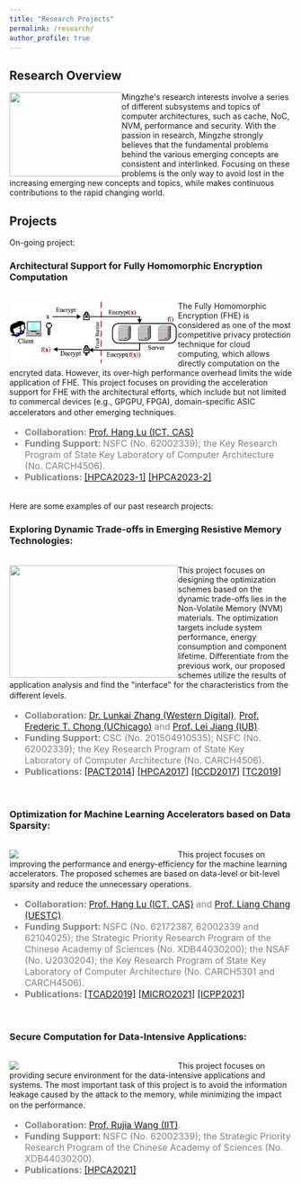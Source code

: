 ```yaml
---
title: "Research Projects"
permalink: /research/
author_profile: true
---
```


## Research Overview

<div>
	<img src="https://mingzhe-zhang.github.io/images/fft.jpeg" width="200" height="150" align="left">
	<span>
		Mingzhe's research interests involve a series of different subsystems and topics of computer architectures, such as cache, NoC, NVM, performance and security. With the passion in research, Mingzhe strongly believes that the fundamental problems behind the various emerging concepts are consistent and interlinked. Focusing on these problems is the only way to avoid lost in the increasing emerging new concepts and topics, while makes continuous contributions to the rapid changing world.
	</span>
</div>


## Projects

On-going project:<br>

<div>
	<h3>Architectural Support for Fully Homomorphic Encryption Computation</h3><br>
	<img src="../images/FHE-concept.jpg" width="300" align="left">
	<span>
		The Fully Homomorphic Encryption (FHE) is considered as one of the most competitive privacy protection technique for cloud computing, which allows directly computation on the encryted data. However, its over-high performance overhead limits the wide application of FHE. This project focuses on providing the acceleration support for FHE with the architectural efforts, which include but not limited to commercal devices (e.g., GPGPU, FPGA), domain-specific ASIC accelerators and other emerging techniques.
		<font size="3" color="gray">
			<ul>
				<li><b>Collaboration: </b><a href="https://luhang-ccl.github.io/">Prof. Hang Lu (ICT, CAS)</a></li>
				<li><b>Funding Support: </b>NSFC (No. 62002339); the Key Research Program of State Key Laboratory of Computer Architecture (No. CARCH4506).</li>
				<li><b>Publications: </b>
				<a href="../publications/HPCA2023-1">[HPCA2023-1]</a> 
				<a href="../publications/HPCA2023-2">[HPCA2023-2]</a></li>
			</ul>
		</font> 
	</span>
</div>

<br>Here are some examples of our past research projects:<br>

<div>
	<h3>Exploring Dynamic Trade-offs in Emerging Resistive Memory Technologies:</h3><br>
	<img src="https://mingzhe-zhang.github.io/images/drift.jpg" width="300" height="200" align="left">
	<span>
			This project focuses on designing the optimization schemes based on the dynamic trade-offs lies in the Non-Volatile Memory (NVM) materials. The optimization targets include system performance, energy consumption and component lifetime. Differentiate from the previous work, our proposed schemes utilize the results of application analysis and find the "interface" for the characteristics from the different levels. 
			<font size="3" color="gray">
				<ul>
					<li><b>Collaboration: </b> <a href="https://www.linkedin.com/in/lunkai-zhang/">Dr. Lunkai Zhang (Western Digital)</a>, <a href="http://people.cs.uchicago.edu/~ftchong/">Prof. Frederic T. Chong (UChicago)</a> and <a href="https://jiang60.pages.iu.edu/">Prof. Lei Jiang (IUB)</a>.</li>
					<li><b>Funding Support: </b>CSC (No. 201504910535); NSFC (No. 62002339); the Key Research Program of State Key Laboratory of Computer Architecture (No. CARCH4506).</li>
					<li><b>Publications: </b>
					<a href="../publications/PACT2014">[PACT2014]</a>
					<a href="../publications/HPCA2017">[HPCA2017]</a>
					<a href="../publications/ICCD2017">[ICCD2017]</a>
					<a href="../publications/TC2019">[TC2019]</a></li>
				</ul>
			</font>
	</span>
</div>
<br>
<div>
	<h3>Optimization for Machine Learning Accelerators based on Data Sparsity:</h3><br>
	<img src="https://mingzhe-zhang.github.io/images/bitlet.png" width="300" align="left">
	<span>
			This project focuses on improving the performance and energy-efficiency for the machine learning accelerators. The proposed schemes are based on data-level or bit-level sparsity and reduce the unnecessary operations. 
			<font size="3" color="gray">
				<ul>
					<li><b>Collaboration: </b> <a href="https://luhang-ccl.github.io/">Prof. Hang Lu (ICT, CAS)</a> and <a href="https://faculty.uestc.edu.cn/changliang/en/index/366304/list/index.htm">Prof. Liang Chang (UESTC)</a>.</li>
					<li><b>Funding Support: </b>NSFC (No. 62172387, 62002339 and 62104025); the Strategic Priority Research Program of the Chinese Academy of Sciences (No. XDB44030200); the NSAF (No. U2030204); the Key Research Program of State Key Laboratory of Computer Architecture (No. CARCH5301 and CARCH4506).</li>
					<li><b>Publications: </b>
					<a href="../publications/TCAD2019">[TCAD2019]</a>
					<a href="../publications/MICRO2021">[MICRO2021]</a>
					<a href="../publications/ICPP2021">[ICPP2021]</a></li>
				</ul>
			</font>
	</span>
</div>
<br>
<div>
	<h3>Secure Computation for Data-Intensive Applications:</h3><br>
	<img src="https://mingzhe-zhang.github.io/images/string-oram.png" width="300" align="left">
	<span>
			This project focuses on providing secure environment for the data-intensive applications and systems. The most important task of this project is to avoid the information leakage caused by the attack to the memory, while minimizing the impact on the performance. 
			<font size="3" color="gray">
				<ul>
					<li><b>Collaboration: </b> <a href="https://rujiawang.github.io/">Prof. Rujia Wang (IIT)</a>.</li>
					<li><b>Funding Support: </b>NSFC (No. 62002339); the Strategic Priority Research Program of the Chinese Academy of Sciences (No. XDB44030200).</li>
					<li><b>Publications: </b>
					<a href="../publications/HPCA2021">[HPCA2021]</a></li>
				</ul>
			</font>
	</span>
</div>







